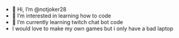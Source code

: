 - 👋 Hi, I’m @notjoker28
- 👀 I’m interested in learning how to code
- 🌱 I’m currently learning twitch chat bot code
- I would love to make my own games but i only have a bad laptop
 

<!---
notjoker28/notjoker28 is a ✨ special ✨ repository because its `README.md` (this file) appears on your GitHub profile.
You can click the Preview link to take a look at your changes.
--->

